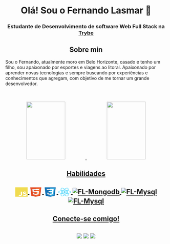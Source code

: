 <h1 align="center">Olá! Sou o Fernando Lasmar 👋</h1>

<h3 align="center">Estudante de Desenvolvimento de software Web Full Stack na <a href="https://www.betrybe.com/">Trybe</a></h3>

<div>
  <h2 align="center">Sobre min</h2>
  <p>
    Sou o Fernando, atualmente moro em Belo Horizonte, casado e tenho um filho, sou apaixonado por esportes e viagens ao litoral.
    Apaixonado por aprender novas tecnologias e sempre buscando por experiências e conhecimentos que agregam, com objetivo de me tornar um grande desenvolvedor.
  </p>
</div>
<br/>
<br/>
<div align="center">
  <a href="https://github.com/fernandolasmar"/>
  <img height="180em" width="49%" src="https://github-readme-stats.vercel.app/api?username=fernandolasmar&show_icons=true&theme=dark&include_all_commits=true&count_private=true"/>
  <img height="180em" width="49%" src="https://github-readme-stats.vercel.app/api/top-langs/?username=fernandolasmar&layout=compact&langs_count=7&theme=dark"/>
</div>    
  
<div align="center">
  <h2>Habilidades<h2/>
  <img align="center" alt="FL-Js" height="30" width="40" src="https://raw.githubusercontent.com/devicons/devicon/master/icons/javascript/javascript-plain.svg"/>
  <img align="center" alt="FL-HTML" height="30" width="40" src="https://raw.githubusercontent.com/devicons/devicon/master/icons/html5/html5-original.svg"/>
  <img align="center" alt="FL-CSS" height="30" width="40" src="https://raw.githubusercontent.com/devicons/devicon/master/icons/css3/css3-original.svg"/>
  <img align="center" alt="FL-React" height="30" width="40" src="https://raw.githubusercontent.com/devicons/devicon/master/icons/react/react-original.svg"/>
  <img align="center" alt="FL-Mongodb" height="30" width="40" src="https://cdn.jsdelivr.net/gh/devicons/devicon/icons/mongodb/mongodb-original.svg"/>
  <img align="center" alt="FL-Mysql" height="30" width="40" src="https://cdn.jsdelivr.net/gh/devicons/devicon/icons/mysql/mysql-original.svg"/>
  <img align="center" alt="FL-Mysql" height="30" width="40" src="https://cdn.jsdelivr.net/gh/devicons/devicon/icons/nodejs/nodejs-original.svg"/>  
</div>
  
<h2 align="center">Conecte-se comigo!<h2/>  
<div align="center">  
    <a href="https://www.instagram.com/fernandolasmar/" target="_blank"><img src="https://img.shields.io/badge/-Instagram-%23E4405F?style=for-the-badge&logo=instagram&logoColor=white" target="_blank"></a> 
  <a href = "mailto:f3rnandolasmar@gmail.com"><img src="https://img.shields.io/badge/-Gmail-%23333?style=for-the-badge&logo=gmail&logoColor=white" destino ="_blank"></a>
  <a href="https://www.linkedin.com/in/fernando-lasmar-3353a4b6/" target="_blank"><img src="https://img.shields.io/badge/-LinkedIn-%230077B5?style=for-the-badge&logo=linkedin&logoColor=white" target="_blank"></a> 
</div>
